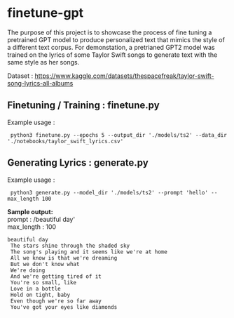 # finetune-gpt

The purpose of this project is to showcase the process of fine tuning a pretrained GPT model to produce personalized text that mimics the style of a different text corpus. For demonstation, a pretrianed GPT2 model was trained on the lyrics of some Taylor Swift songs to generate text with the same style as her songs. 

Dataset : https://www.kaggle.com/datasets/thespacefreak/taylor-swift-song-lyrics-all-albums

## Finetuning / Training  : finetune.py 

Example usage :   
```
 python3 finetune.py --epochs 5 --output_dir './models/ts2' --data_dir './notebooks/taylor_swift_lyrics.csv'
```

## Generating Lyrics : generate.py

Example usage : 
```
 python3 generate.py --model_dir './models/ts2' --prompt 'hello' --max_length 100
```

**Sample output:**    
prompt : /beautiful day'    
max_length : 100
```
beautiful day
 The stars shine through the shaded sky
 The song's playing and it seems like we're at home
 All we know is that we're dreaming
 But we don't know what
 We're doing
 And we're getting tired of it
 You're so small, like
 Love in a bottle
 Hold on tight, baby
 Even though we're so far away
 You've got your eyes like diamonds

```
